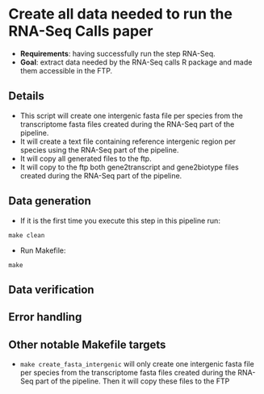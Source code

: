 # Create all data needed to run the RNA-Seq Calls paper

* **Requirements**: having successfully run the step RNA-Seq.
* **Goal**:         extract data needed by the RNA-Seq calls R package and made them accessible in the FTP.

## Details
* This script will create one intergenic fasta file per species from the transcriptome fasta files created during the RNA-Seq part of the pipeline.
* It will create a text file containing reference intergenic region per species using the RNA-Seq part of the pipeline.
* It will copy all generated files to the ftp.
* It will copy to the ftp both gene2transcript and gene2biotype files created during the RNA-Seq part of the pipeline.

## Data generation
* If it is the first time you execute this step in this pipeline run:
```
make clean
```
* Run Makefile:
```
make
```

## Data verification

## Error handling

## Other notable Makefile targets

* `make create_fasta_intergenic` will only create one intergenic fasta file per species from the transcriptome fasta files created during the RNA-Seq part of the pipeline. Then it will copy these files to the FTP

